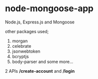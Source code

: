 # node-mongoose-app

Node.js, Express.js and Mongoose


other packages used;
  1. morgan
  2. celebrate
  3. jsonwebtoken
  4. bcryptjs
  5. body-parser
  and some more...
  
2 APIs
  **/create-account** and **/login**
 
